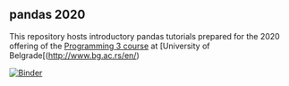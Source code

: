 ## pandas 2020

This repository hosts introductory pandas tutorials prepared for the 2020 offering of the [Programming 3 course](http://ai.fon.bg.ac.rs/osnovne/programiranje-3/) at [University of Belgrade[(http://www.bg.ac.rs/en/)

[![Binder](https://mybinder.org/badge_logo.svg)](https://mybinder.org/v2/gh/programiranje3/pandas2020/HEAD)
